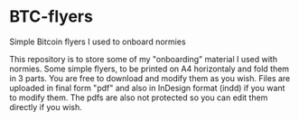 # BTC-flyers
Simple Bitcoin flyers I used to onboard normies

This repository is to store some of my "onboarding" material I used with normies. Some simple flyers, to be printed on A4 horizontaly and fold them in 3 parts.
You are free to download and modify them as you wish.
Files are uploaded in final form "pdf" and also in InDesign format (indd) if you want to modify them. The pdfs are also not protected so you can edit them directly if you wish.
